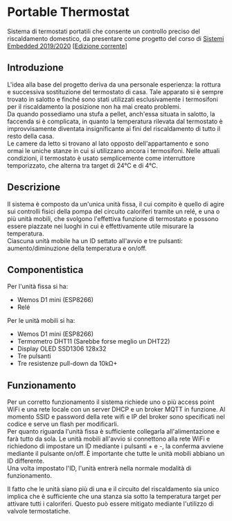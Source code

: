 # Portable Thermostat
Sistema di termostati portatili che consente un controllo preciso del riscaldamento domestico, da presentare come progetto del corso di [Sistemi Embedded 2019/2020](https://gitlab.di.unimi.it/sistemiembedded/2019-2020) [[Edizione corrente](https://gitlab.di.unimi.it/sistemiembedded/2020-2021)]

## Introduzione
L'idea alla base del progetto deriva da una personale esperienza: la rottura e successiva sostituzione del termostato di casa. Tale apparato si è sempre trovato in salotto e finché sono stati utilizzati esclusivamente i termosifoni per il riscaldamento la posizione non ha mai creato problemi.\
Da quando possediamo una stufa a pellet, anch'essa situata in salotto, la faccenda si è complicata, in quanto la temperatura rilevata dal termostato è improvvisamente diventata insignificante ai fini del riscaldamento di tutto il resto della casa.\
Le camere da letto si trovano al lato opposto dell'appartamento e sono ormai le uniche stanze in cui si utilizzano ancora i termosifoni. Nelle attuali condizioni, il termostato è usato semplicemente come interruttore temporizzato, che alterna tra target di 24°C e di 4°C.

## Descrizione
Il sistema è composto da un'unica unità fissa, il cui compito è quello di agire sui controlli fisici della pompa del circuito caloriferi tramite un relé, e una o più unità mobili, che svolgono l'effettiva funzione di termostato e possono essere piazzate nei luoghi in cui è effettivamente utile misurare la temperatura.\
Ciascuna unità mobile ha un ID settato all'avvio e tre pulsanti: aumento/diminuzione della temperatura e on/off.

## Componentistica
Per l'unità fissa si ha:

 - Wemos D1 mini (ESP8266)
 - Relé

Per le unità mobili si ha:

- Wemos D1 mini (ESP8266)
- Termometro DHT11 (Sarebbe forse meglio un DHT22)
- Display OLED SSD1306 128x32
- Tre pulsanti
- Tre resistenze pull-down da 10kΩ+

## Funzionamento
Per un corretto funzionamento il sistema richiede uno o più access point WiFi e una rete locale con un server DHCP e un broker MQTT in funzione. Al momento SSID e password della rete wifi e IP del broker sono specificati nel codice e serve un flash per modificarli.\
Per quanto riguarda l'unità fissa è sufficiente collegarla all'alimentazione e farà tutto da sola.
Le unità mobili all'avvio si connettono alla rete WiFi e richiedono di impostare un ID mediante i pulsanti + e -, la conferma avviene mediante il pulsante on/off. È importante che tutte le unità mobili abbiano un ID differente.\
Una volta impostato l'ID, l'unità entrerà nella normale modalità di funzionamento.

Il fatto che le unità siano più di una e il circuito del riscaldamento sia unico implica che è sufficiente che una stanza sia sotto la temperatura target per attivare tutti i caloriferi. Questo può essere mitigato mediante l'utilizzo di valvole termostatiche.
